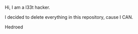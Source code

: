 

Hi, I am a l33t hacker.

I decided to delete everything in this repository, cause I CAN.

Hedroed

